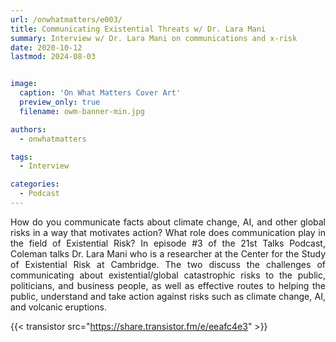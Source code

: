 ```yaml
---
url: /onwhatmatters/e003/
title: Communicating Existential Threats w/ Dr. Lara Mani
summary: Interview w/ Dr. Lara Mani on communications and x-risk
date: 2020-10-12
lastmod: 2024-08-03


image:
  caption: 'On What Matters Cover Art'
  preview_only: true
  filename: owm-banner-min.jpg

authors:
  - onwhatmatters

tags:
  - Interview

categories: 
  - Podcast
---
```


<div style="text-align: justify">
How do you communicate facts about climate change, AI, and other global risks in a way that motivates action? What role does communication play in the field of Existential Risk? In episode #3 of the 21st Talks Podcast, Coleman talks Dr. Lara Mani who is a researcher at the Center for the Study of Existential Risk at Cambridge. The two discuss the challenges of communicating about existential/global catastrophic risks to the public, politicians, and business people, as well as effective routes to helping the public, understand and take action against risks such as climate change, AI, and volcanic eruptions. 

{{< transistor src="https://share.transistor.fm/e/eeafc4e3" >}}
</div>